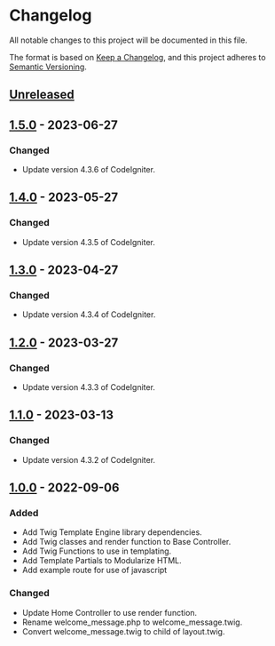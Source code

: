 # Changelog

All notable changes to this project will be documented in this file.

The format is based on [Keep a Changelog](https://keepachangelog.com/en/1.0.0/),
and this project adheres to [Semantic Versioning](https://semver.org/spec/v2.0.0.html).

## [Unreleased]

## [1.5.0] - 2023-06-27

### Changed

- Update version 4.3.6 of CodeIgniter.

## [1.4.0] - 2023-05-27

### Changed

- Update version 4.3.5 of CodeIgniter.

## [1.3.0] - 2023-04-27

### Changed

- Update version 4.3.4 of CodeIgniter.

## [1.2.0] - 2023-03-27

### Changed

- Update version 4.3.3 of CodeIgniter.

## [1.1.0] - 2023-03-13

### Changed

- Update version 4.3.2 of CodeIgniter.

## [1.0.0] - 2022-09-06

### Added

- Add Twig Template Engine library dependencies.
- Add Twig classes and render function to Base Controller.
- Add Twig Functions to use in templating.
- Add Template Partials to Modularize HTML.
- Add example route for use of javascript

### Changed

- Update Home Controller to use render function.
- Rename welcome_message.php to welcome_message.twig.
- Convert welcome_message.twig to child of layout.twig.

[unreleased]: https://github.com/ManuelGil/ci4-twig/compare/v1.5.0...HEAD
[1.5.0]: https://github.com/ManuelGil/ci4-twig/compare/v1.4.0...v1.5.0
[1.4.0]: https://github.com/ManuelGil/ci4-twig/compare/v1.3.0...v1.4.0
[1.3.0]: https://github.com/ManuelGil/ci4-twig/compare/v1.2.0...v1.3.0
[1.2.0]: https://github.com/ManuelGil/ci4-twig/compare/v1.1.0...v1.2.0
[1.1.0]: https://github.com/ManuelGil/ci4-twig/compare/v1.0.0...v1.1.0
[1.0.0]: https://github.com/ManuelGil/ci4-twig/releases/tag/v1.0.0
